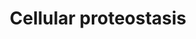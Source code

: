 ---
annotations:
- type: Pathway Ontology
  value: translation pathway
- type: Pathway Ontology
  value: protein folding pathway
authors:
- Annabaya
- Marvin M2
- Eweitz
description: In order to maintain protein homeostasis and cell function, cells are
  constantly synthesizing as well as degrading proteins. This is especially important
  when proteins are misfolded, due to extra- or intracellular stress or a genetic
  mutation, as this is the basis for many diseases. This pathway shows the major events
  which are involved in proteostasis.
last-edited: 2021-05-22
organisms:
- Homo sapiens
redirect_from:
- /index.php/Pathway:WP4918
- /instance/WP4918
schema-jsonld:
- '@context': https://schema.org/
  '@id': https://wikipathways.github.io/pathways/WP4918.html
  '@type': Dataset
  creator:
    '@type': Organization
    name: WikiPathways
  description: In order to maintain protein homeostasis and cell function, cells are
    constantly synthesizing as well as degrading proteins. This is especially important
    when proteins are misfolded, due to extra- or intracellular stress or a genetic
    mutation, as this is the basis for many diseases. This pathway shows the major
    events which are involved in proteostasis.
  keywords:
  - Hsp110
  - PFDN5
  - PFDN1
  - UPR
  - Degredation via UPS
  - Hsp70
  - PFDN6
  - PFDN3
  - Hsp90
  - CHIP
  - Degredation via Autophagy
  - Hsp40
  - PFDN4
  - PFDN2
  license: CC0
  name: Cellular proteostasis
seo: CreativeWork
title: Cellular proteostasis
wpid: WP4918
---